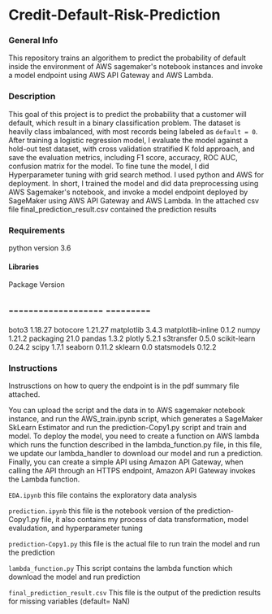 # Credit-Default-Risk-Prediction

### General Info
This repository trains an algorithem to predict the probability of default inside the environment of AWS sagemaker's notebook instances and invoke a model endpoint using AWS API Gateway and AWS Lambda.

### Description
This goal of this project is to predict the probability that a customer will default, which result in a binary classification problem. The dataset is heavily class imbalanced, with most records being labeled as `default = 0`. After training a logistic regression model, I evaluate the model against a hold-out test dataset, with cross validation stratified K fold approach, and save the evaluation metrics, including F1 score, accuracy, ROC AUC, confusion matrix for the model. To fine tune the model, I did Hyperparameter tuning with grid search method.
I used python and AWS for deployment. In short, I trained the model and did data preprocessing using AWS Sagemaker's notebook, and invoke a model endpoint deployed by SageMaker using AWS API Gateway and AWS Lambda.
In the attached csv file final_prediction_result.csv contained the prediction results

### Requirements

python version 3.6

#### Libraries
Package             Version
## ------------------- ---------
boto3               1.18.27
botocore            1.21.27
matplotlib          3.4.3
matplotlib-inline   0.1.2
numpy               1.21.2
packaging           21.0
pandas              1.3.2
plotly              5.2.1
s3transfer          0.5.0
scikit-learn        0.24.2
scipy               1.7.1
seaborn             0.11.2
sklearn             0.0
statsmodels         0.12.2

### Instructions

Instrusctions on how to query the endpoint is in the pdf summary file attached.

You can upload the script and the data in to AWS sagemaker notebook instance, and run the AWS_train.ipynb script, which generates a SageMaker SkLearn Estimator and run the prediction-Copy1.py script and train and model. To deploy the model, you need to create a function on AWS lambda which runs the function described in the lambda_function.py file, in this file, we update our lambda_handler to download our model and run a prediction. Finally, you can create a simple API using Amazon API Gateway, when calling the API through an HTTPS endpoint, Amazon API Gateway invokes the Lambda function.

`EDA.ipynb`
this file contains the exploratory data analysis

`prediction.ipynb`
this file is the notebook version of the prediction-Copy1.py file, it also contains my process of data transformation, model evaludation, and hyperparameter tuning

`prediction-Copy1.py`
this file is the actual file to run train the model and run the prediction

`lambda_function.py`
This script contains the lambda function which download the model and run prediction

`final_prediction_result.csv`
This file is the output of the prediction results for missing variables (default= NaN)
